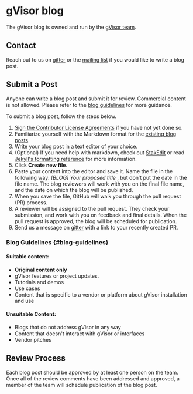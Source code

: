 # gVisor blog

The gVisor blog is owned and run by the
[gVisor team](https://github.com/orgs/google/teams/gvisor).

## Contact

Reach out to us on [gitter](https://gitter.im/gvisor/community) or the
[mailing list](https://groups.google.com/forum/#!forum/gvisor-users) if you
would like to write a blog post.

## Submit a Post

Anyone can write a blog post and submit it for review. Commercial content is not
allowed. Please refer to the [blog guidelines](#blog-guidelines) for more
guidance.

To submit a blog post, follow the steps below.

1.  [Sign the Contributor License Agreements](https://gvisor.dev/contributing/)
    if you have not yet done so.
1.  Familiarize yourself with the Markdown format for the
    [existing blog posts](https://github.com/google/gvisor/tree/master/website/blog).
1.  Write your blog post in a text editor of your choice.
1.  (Optional) If you need help with markdown, check out
    [StakEdit](https://stackedit.io/app#) or read
    [Jekyll's formatting reference](https://jekyllrb.com/docs/posts/#creating-posts)
    for more information.
1.  Click **Create new file**.
1.  Paste your content into the editor and save it. Name the file in the
    following way: *[BLOG] Your proposed title* , but don’t put the date in the
    file name. The blog reviewers will work with you on the final file name, and
    the date on which the blog will be published.
1.  When you save the file, GitHub will walk you through the pull request (PR)
    process.
1.  A reviewer will be assigned to the pull request. They check your submission,
    and work with you on feedback and final details. When the pull request is
    approved, the blog will be scheduled for publication.
1.  Send us a message on [gitter](https://gitter.im/gvisor/community) with a
    link to your recently created PR.

### Blog Guidelines {#blog-guidelines}

#### Suitable content:

-   **Original content only**
-   gVisor features or project updates.
-   Tutorials and demos
-   Use cases
-   Content that is specific to a vendor or platform about gVisor installation
    and use

#### Unsuitable Content:

-   Blogs that do not address gVisor in any way
-   Content that doesn't interact with gVisor or interfaces
-   Vendor pitches

## Review Process

Each blog post should be approved by at least one person on the team. Once all
of the review comments have been addressed and approved, a member of the team
will schedule publication of the blog post.
